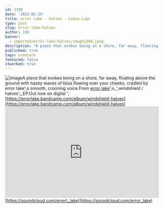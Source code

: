 ```yaml
---
id: 1398
date: '2021-01-25'
title: error lake - halves - Loose Lips
type: post
slug: error-lake-halves
author: 100
banner:
  - imported/error-lake-halves/image1398.jpeg
description: "A piece that evokes being on a shore, far away, floating above the ground with hazey waves of bliss flowing over your cheeks, cradled by error lake's smooth, crooning voice. From error lake's\_windshield / halves\_EP. Out now on digital – https://errorlake.bandcamp.com/album/windshield-halves https://soundcloud.com/error_lake [...]Read More..."
published: true
tags: premiere
featured: false
itworked: true
---
```

![image](../imported/error-lake-halves/image1398.jpeg)A piece that evokes being on a shore, far away, floating above the ground with hazey waves of bliss flowing over your cheeks, cradled by error lake';s smooth, crooning voice.From [error lake](https://errorlake.bandcamp.com)';s_';windshield / halves';_EP.Out now on digital '; [https://errorlake.bandcamp.com/album/windshield-halves](https://errorlake.bandcamp.com/album/windshield-halves)<iframe width='100%' height='300' scrolling='no' frameborder='no' allow='autoplay' src='https://w.soundcloud.com/player/?url=https%3A//api.soundcloud.com/tracks/972606469&color=%23ff5500&auto_play=false&hide_related=false&show_comments=true&show_user=true&show_reposts=false&show_teaser=true'></iframe>[https://soundcloud.com/error\_lake](https://soundcloud.com/error_lake)